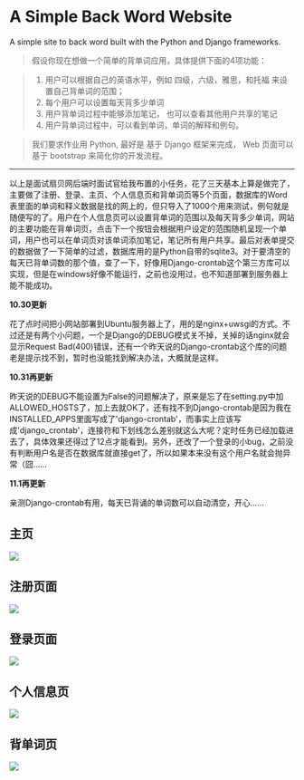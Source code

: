 # A Simple Back Word Website
A simple site to back word built with the Python and Django frameworks.

> 假设你现在想做一个简单的背单词应用，具体提供下面的4项功能：

> 1. 用户可以根据自己的英语水平，例如 四级，六级，雅思，和托福 来设置自己背单词的范围；
> 2. 每个用户可以设置每天背多少单词
> 3. 用户背单词过程中能够添加笔记， 也可以查看其他用户共享的笔记
> 4. 用户背单词过程中，可以看到单词，单词的解释和例句。

> 我们要求作业用 Python, 最好是 基于 Django 框架来完成， Web 页面可以基于 bootstrap 来简化你的开发流程。

----------

以上是面试扇贝网后端时面试官给我布置的小任务，花了三天基本上算是做完了，主要做了注册、登录、主页、个人信息页和背单词页等5个页面，数据库的Word表里面的单词和释义数据是找的网上的，但只导入了1000个用来测试，例句就是随便写的了。用户在个人信息页可以设置背单词的范围以及每天背多少单词，网站的主要功能在背单词页，点击下一个按钮会根据用户设定的范围随机呈现一个单词，用户也可以在单词页对该单词添加笔记，笔记所有用户共享。最后对表单提交的数据做了一下简单的过滤，数据库用的是Python自带的sqlite3。对于要清空的每天已背单词数的那个值，查了一下，好像用Django-crontab这个第三方库可以实现，但是在windows好像不能运行，之前也没用过，也不知道部署到服务器上能不能成功。

**10.30更新**

花了点时间把小网站部署到Ubuntu服务器上了，用的是nginx+uwsgi的方式。不过还是有两个小问题，一个是Django的DEBUG模式关不掉，关掉的话nginx就会显示Request Bad(400)错误，还有一个昨天说的Django-crontab这个库的问题老是提示找不到，暂时也没能找到解决办法，大概就是这样。

**10.31再更新**

昨天说的DEBUG不能设置为False的问题解决了，原来是忘了在setting.py中加ALLOWED_HOSTS了，加上去就OK了，还有找不到Django-crontab是因为我在INSTALLED_APPS里面写成了'django-crontab'，而事实上应该写成'django_crontab'，连接符和下划线怎么差别就这么大呢？定时任务已经加载进去了，具体效果还得过了12点才能看到。另外，还改了一个登录的小bug，之前没有判断用户名是否在数据库就直接get了，所以如果本来没有这个用户名就会抛异常（囧……

**11.1再更新**

亲测Django-crontab有用，每天已背诵的单词数可以自动清空，开心……

## 主页
![](http://i.imgur.com/heIfOrP.png)

## 注册页面
![](http://i.imgur.com/3eRbZcY.png)

## 登录页面
![](http://i.imgur.com/3MC1zLZ.png)

## 个人信息页
![](http://i.imgur.com/ZYi5w5c.png)

## 背单词页
![](http://i.imgur.com/UGakkgT.png)
